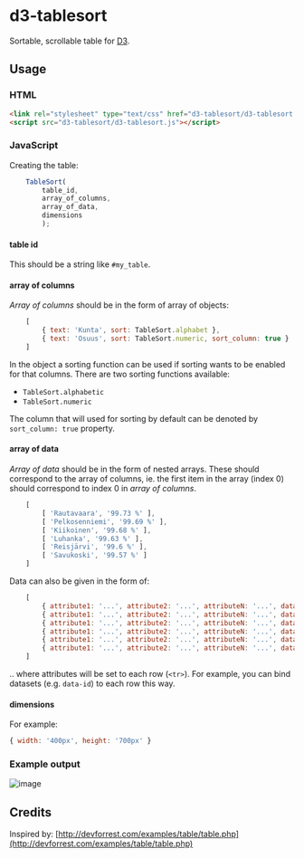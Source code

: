 d3-tablesort
============

Sortable, scrollable table for [D3](http://d3js.org/).

## Usage

### HTML

```html
<link rel="stylesheet" type="text/css" href="d3-tablesort/d3-tablesort.css">
<script src="d3-tablesort/d3-tablesort.js"></script>
```

### JavaScript

Creating the table:

```javascript
    TableSort(
        table_id,
        array_of_columns,
        array_of_data,
        dimensions
        );
```

#### table id

This should be a string like `#my_table`.

#### array of columns

*Array of columns* should be in the form of array of objects:

```javascript
    [
	    { text: 'Kunta', sort: TableSort.alphabet },
    	{ text: 'Osuus', sort: TableSort.numeric, sort_column: true }
	]
```

In the object a sorting function can be used if sorting wants to be enabled for that columns. There are two sorting functions available:

- `TableSort.alphabetic`
- `TableSort.numeric`

The column that will used for sorting by default can be denoted by `sort_column: true` property.

#### array of data

*Array of data* should be in the form of nested arrays. These should correspond to the array of columns, ie. the first item in the array (index 0) should correspond to index 0 in *array of columns*.

```javascript
	[
		[ 'Rautavaara', '99.73 %' ],
		[ 'Pelkosenniemi', '99.69 %' ],
		[ 'Kiikoinen', '99.68 %' ],
		[ 'Luhanka', '99.63 %' ],
		[ 'Reisjärvi', '99.6 %' ],
		[ 'Savukoski', '99.57 %' ]
	]
```

Data can also be given in the form of:

```javascript
	[
		{ attribute1: '...', attribute2: '...', attributeN: '...', data: [ 'Rautavaara', '99.73 %' ] },
		{ attribute1: '...', attribute2: '...', attributeN: '...', data: [ 'Pelkosenniemi', '99.69 %' ] },
		{ attribute1: '...', attribute2: '...', attributeN: '...', data: [ 'Kiikoinen', '99.68 %' ] },
		{ attribute1: '...', attribute2: '...', attributeN: '...', data: [ 'Luhanka', '99.63 %' ] },
		{ attribute1: '...', attribute2: '...', attributeN: '...', data: [ 'Reisjärvi', '99.6 %' ] },
		{ attribute1: '...', attribute2: '...', attributeN: '...', data: [ 'Savukoski', '99.57 %' ] }
	]
```

.. where attributes will be set to each row (`<tr>`). For example, you can bind datasets (e.g. `data-id`) to each row this way.

#### dimensions

For example:

```javascript
{ width: '400px', height: '700px' }
```

### Example output

![image](https://f.cloud.github.com/assets/433707/1214836/72cb2996-264c-11e3-8d98-50e671631df5.png)


## Credits

Inspired by: [http://devforrest.com/examples/table/table.php](http://devforrest.com/examples/table/table.php)
